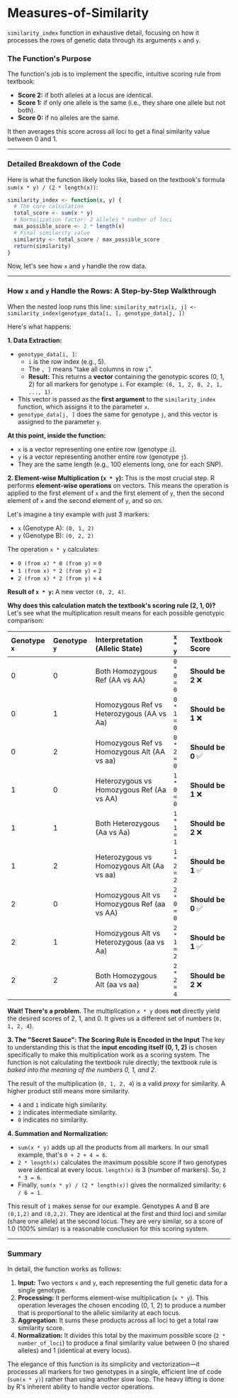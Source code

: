 # Measures-of-Similarity


 `similarity_index` function in exhaustive detail, focusing on how it processes the rows of genetic data through its arguments `x` and `y`.

### The Function's Purpose

The function's job is to implement the specific, intuitive scoring rule from textbook:
*   **Score 2:** if both alleles at a locus are identical.
*   **Score 1:** if only one allele is the same (i.e., they share one allele but not both).
*   **Score 0:** if no alleles are the same.

It then averages this score across all loci to get a final similarity value between 0 and 1.

---

### Detailed Breakdown of the Code

Here is what the function likely looks like, based on the textbook's formula `sum(x * y) / (2 * length(x))`:

```r
similarity_index <- function(x, y) {
  # The core calculation
  total_score <- sum(x * y)
  # Normalization factor: 2 alleles * number of loci
  max_possible_score <- 2 * length(x)
  # Final similarity value
  similarity <- total_score / max_possible_score
  return(similarity)
}
```

Now, let's see how `x` and `y` handle the row data.

---

### How `x` and `y` Handle the Rows: A Step-by-Step Walkthrough

When the nested loop runs this line:
`similarity_matrix[i, j] <- similarity_index(genotype_data[i, ], genotype_data[j, ])`

Here's what happens:

**1. Data Extraction:**
*   `genotype_data[i, ]`:
    *   `i` is the row index (e.g., 5).
    *   The `, ]` means "take all columns in row `i`".
    *   **Result:** This returns a **vector** containing the genotypic scores (0, 1, 2) for all markers for genotype `i`. For example: `(0, 1, 2, 0, 2, 1, ..., 1)`.
*   This vector is passed as the **first argument** to the `similarity_index` function, which assigns it to the parameter `x`.
*   `genotype_data[j, ]` does the same for genotype `j`, and this vector is assigned to the parameter `y`.

**At this point, inside the function:**
*   `x` is a vector representing one entire row (genotype `i`).
*   `y` is a vector representing another entire row (genotype `j`).
*   They are the same length (e.g., 100 elements long, one for each SNP).

**2. Element-wise Multiplication (`x * y`):**
This is the most crucial step. R performs **element-wise operations** on vectors. This means the operation is applied to the first element of `x` and the first element of `y`, then the second element of `x` and the second element of `y`, and so on.

Let's imagine a tiny example with just 3 markers:

*   `x` (Genotype A): `(0, 1, 2)`
*   `y` (Genotype B): `(0, 2, 2)`

The operation `x * y` calculates:
*   `0 (from x) * 0 (from y)` = `0`
*   `1 (from x) * 2 (from y)` = `2`
*   `2 (from x) * 2 (from y)` = `4`

**Result of `x * y`:** A new vector `(0, 2, 4)`.

**Why does this calculation match the textbook's scoring rule (2, 1, 0)?** Let's see what the multiplication result means for each possible genotypic comparison:

| Genotype `x` | Genotype `y` | Interpretation (Allelic State) | `x * y` | Textbook Score |
| :--- | :--- | :--- | :--- | :--- |
| 0 | 0 | Both Homozygous Ref (AA vs AA) | `0 * 0 = 0` | **Should be 2** ❌ |
| 0 | 1 | Homozygous Ref vs Heterozygous (AA vs Aa) | `0 * 1 = 0` | **Should be 1** ❌ |
| 0 | 2 | Homozygous Ref vs Homozygous Alt (AA vs aa) | `0 * 2 = 0` | **Should be 0** ✅ |
| 1 | 0 | Heterozygous vs Homozygous Ref (Aa vs AA) | `1 * 0 = 0` | **Should be 1** ❌ |
| 1 | 1 | Both Heterozygous (Aa vs Aa) | `1 * 1 = 1` | **Should be 2** ❌ |
| 1 | 2 | Heterozygous vs Homozygous Alt (Aa vs aa) | `1 * 2 = 2` | **Should be 1** ✅ |
| 2 | 0 | Homozygous Alt vs Homozygous Ref (aa vs AA) | `2 * 0 = 0` | **Should be 0** ✅ |
| 2 | 1 | Homozygous Alt vs Heterozygous (aa vs Aa) | `2 * 1 = 2` | **Should be 1** ✅ |
| 2 | 2 | Both Homozygous Alt (aa vs aa) | `2 * 2 = 4` | **Should be 2** ❌ |

**Wait! There's a problem.** The multiplication `x * y` does **not** directly yield the desired scores of 2, 1, and 0. It gives us a different set of numbers (`0, 1, 2, 4`).

**3. The "Secret Sauce": The Scoring Rule is Encoded in the Input**
The key to understanding this is that the **input encoding itself (0, 1, 2)** is chosen specifically to make this multiplication work as a scoring system. The function is not calculating the textbook rule directly; the textbook rule is *baked into the meaning of the numbers 0, 1, and 2*.

The result of the multiplication (`0, 1, 2, 4`) is a valid *proxy* for similarity. A higher product still means more similarity.
*   `4` and `1` indicate high similarity.
*   `2` indicates intermediate similarity.
*   `0` indicates no similarity.

**4. Summation and Normalization:**
*   `sum(x * y)` adds up all the products from all markers. In our small example, that's `0 + 2 + 4 = 6`.
*   `2 * length(x)` calculates the maximum possible score if two genotypes were identical at every locus. `length(x)` is 3 (number of markers). So, `2 * 3 = 6`.
*   Finally, `sum(x * y) / (2 * length(x))` gives the normalized similarity: `6 / 6 = 1`.

This result of `1` makes sense for our example. Genotypes A and B are `(0,1,2)` and `(0,2,2)`. They are identical at the first and third loci and similar (share one allele) at the second locus. They are very similar, so a score of 1.0 (100% similar) is a reasonable conclusion for this scoring system.

---

### Summary

In detail, the function works as follows:
1.  **Input:** Two vectors `x` and `y`, each representing the full genetic data for a single genotype.
2.  **Processing:** It performs element-wise multiplication (`x * y`). This operation leverages the chosen encoding (0, 1, 2) to produce a number that is proportional to the allelic similarity at each locus.
3.  **Aggregation:** It sums these products across all loci to get a total raw similarity score.
4.  **Normalization:** It divides this total by the maximum possible score (`2 * number_of_loci`) to produce a final similarity value between 0 (no shared alleles) and 1 (identical at every locus).

The elegance of this function is its simplicity and vectorization—it processes all markers for two genotypes in a single, efficient line of code (`sum(x * y)`) rather than using another slow loop. The heavy lifting is done by R's inherent ability to handle vector operations.
